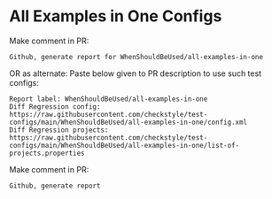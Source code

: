 # All Examples in One Configs
Make comment in PR:
```
Github, generate report for WhenShouldBeUsed/all-examples-in-one
```
OR as alternate:
Paste below given to PR description to use such test configs:
```
Report label: WhenShouldBeUsed/all-examples-in-one
Diff Regression config: https://raw.githubusercontent.com/checkstyle/test-configs/main/WhenShouldBeUsed/all-examples-in-one/config.xml
Diff Regression projects: https://raw.githubusercontent.com/checkstyle/test-configs/main/WhenShouldBeUsed/all-examples-in-one/list-of-projects.properties
```
Make comment in PR:
```
Github, generate report
```
